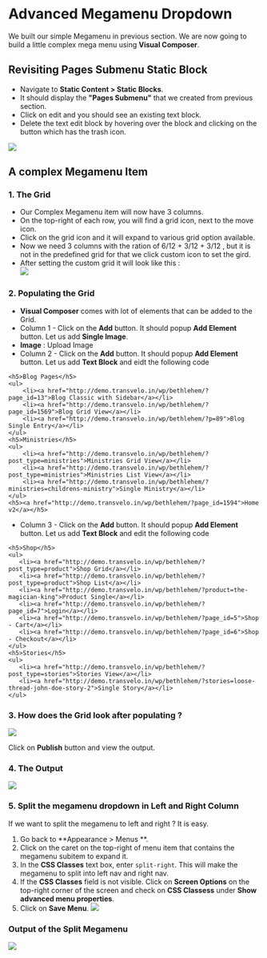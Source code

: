 # Advanced Megamenu Dropdown

We built our simple Megamenu in previous section. We are now going to build a little complex mega menu using **Visual Composer**.

## Revisiting Pages Submenu Static Block

* Navigate to **Static Content > Static Blocks**.
* It should display the **"Pages Submenu"** that we created from previous section.
* Click on edit and you should see an existing text block.
* Delete the text edit block by hovering over the block and clicking on the button which has the trash icon.

![](http://transvelo.github.io/docs/bethlehem/images/edit-page-submenu.png)


## A complex Megamenu Item

### 1. The Grid

* Our Complex Megamenu item will now have 3 columns.
* On the top-right of each row, you will find a grid icon, next to the move icon.
* Click on the grid icon and it will expand to various grid option available.
* Now we need 3 columns with the ration of 6/12 + 3/12 + 3/12 , but it is not in the predefined grid for that we click custom icon to set the gird.
* After setting the custom grid it will look like this :<br/>![](http://transvelo.github.io/docs/bethlehem/images/vc-three-col-grid-on-selection.png)



### 2. Populating the Grid

* **Visual Composer** comes with lot of elements that can be added to the Grid.
* Column 1 - Click on the **Add** button. It should popup **Add Element** button. Let us add **Single Image**.
 * **Image** : Upload Image
* Column 2 - Click on the **Add** button. It should popup **Add Element** button. Let us add **Text Block** and eidt the following code

```
<h5>Blog Pages</h5>
<ul>
	<li><a href="http://demo.transvelo.in/wp/bethlehem/?page_id=13">Blog Classic with Sidebar</a></li>
	<li><a href="http://demo.transvelo.in/wp/bethlehem/?page_id=1569">Blog Grid View</a></li>
	<li><a href="http://demo.transvelo.in/wp/bethlehem/?p=89">Blog Single Entry</a></li>
</ul>
<h5>Ministries</h5>
<ul>
	<li><a href="http://demo.transvelo.in/wp/bethlehem/?post_type=ministries">Ministries Grid View</a></li>
	<li><a href="http://demo.transvelo.in/wp/bethlehem/?post_type=ministries">Ministries List View</a></li>
	<li><a href="http://demo.transvelo.in/wp/bethlehem/?ministries=childrens-ministry">Single Ministry</a></li>
</ul>
<h5><a href="http://demo.transvelo.in/wp/bethlehem/?page_id=1594">Home v2</a></h5>

```

* Column 3 - Click on the **Add** button. It should popup **Add Element** button. Let us add **Text Block** and edit the following code

 ```
 <h5>Shop</h5>
<ul>
	<li><a href="http://demo.transvelo.in/wp/bethlehem/?post_type=product">Shop Grid</a></li>
	<li><a href="http://demo.transvelo.in/wp/bethlehem/?post_type=product">Shop List</a></li>
	<li><a href="http://demo.transvelo.in/wp/bethlehem/?product=the-magician-king">Product Single</a></li>
	<li><a href="http://demo.transvelo.in/wp/bethlehem/?page_id=7">Login</a></li>
	<li><a href="http://demo.transvelo.in/wp/bethlehem/?page_id=5">Shop - Cart</a></li>
	<li><a href="http://demo.transvelo.in/wp/bethlehem/?page_id=6">Shop - Checkout</a></li>
</ul>
<h5>Stories</h5>
<ul>
	<li><a href="http://demo.transvelo.in/wp/bethlehem/?post_type=stories">Stories View</a></li>
	<li><a href="http://demo.transvelo.in/wp/bethlehem/?stories=loose-thread-john-doe-story-2">Single Story</a></li>
</ul>
```

### 3. How does the Grid look after populating ?

![](http://transvelo.github.io/docs/bethlehem/images/vc-megamenu-backend-editor.png)

Click on **Publish** button and view the output.

### 4. The Output

![](http://transvelo.github.io/docs/bethlehem/images/vc-megamenu-advanced.png)

### 5. Split the megamenu dropdown in Left and Right Column

If we want to split the megamenu to left and right ? It is easy.

1. Go back to **Appearance > Menus **.
2. Click on the caret on the top-right of menu item that contains the megamenu subitem to expand it.
3. In the **CSS Classes** text box, enter `split-right`. This will make the megamenu to split into left nav and right nav.
4. If the **CSS Classes** field is not visible. Click on **Screen Options** on the top-right corner of the screen and check on **CSS Classess** under **Show advanced menu properties**.
4. Click on **Save Menu**.
![](http://transvelo.github.io/docs/bethlehem/images/split-right-setting.png)

### Output of the Split Megamenu
![](http://transvelo.github.io/docs/bethlehem/images/split-right-output.png)




